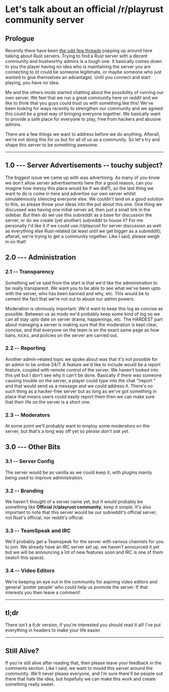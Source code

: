 # Let's talk about an official /r/playrust community server

## Prologue

Recently there have been [the odd few threads](http://www.reddit.com/r/playrust/comments/2jowh8/people_with_big_brains_needed_to_start_a_legion/) popping up around here talking about Rust servers. Trying to find a Rust server with a decent community and trustworthy admins is a tough one. It basically comes down to you the player having no idea who is maintaining the server you are connecting to (it could be someone legitimate, or maybe someone who just wanted to give themselves an advantage). Until you connect and start playing, you have no idea.

Me and the others mods started chatting about the possibility of running our own server. We feel that we run a great community here on reddit and we like to think that you guys could trust us with something like this! We've been looking for ways recently to strengthen our community and we agreed this could be a great way of bringing everyone together. We basically want to provide a safe place for everyone to play, free from hackers and abusive admins.

There are a few things we want to address before we do anything. Afterall, we're not doing this for us but for all of us as a community. So let's try and shape this server to be something awesome.

- - -

## 1.0 --- Server Advertisements -- touchy subject?

The biggest issue we came up with was advertising. As many of you know we don't allow server advertisements here (for a good reason, can you imagine how messy this place would be if we did?), so the last thing we want to do is come in here and advertise our own server whilst simulatenously silencing everyone else. We couldn't land on a good solution to this, so please throw your ideas into the pot about this one. One thing we discussed was having one initial server ad, then just a small link in the sidebar. But then do we use this subreddit as a base for discussion the server, or do we create (yet another) subreddit to house it? For me personally I'd like it if we could use /r/playrust for server discussion as well as everything else Rust-related (at least until we get bigger as a subreddit); afterall, we're trying to get a community together. Like I said, please weigh in on that!

## 2.0 --- Administration

### 2.1 -- Transparency

Something we've said from the start is that we'd like the administration to be really transparent. We want you to be able to see what we've been upto with the server, who has been banned and why, etc. This would be to cement the fact that we're not out to abuse our admin powers.

Moderation is obviously important. We'd want to keep this log as concise as possible. Between us as mods we'd probably keep some kind of log so we can all stay upto date on server drama, happenings, etc. The HARDEST part about managing a server is making sure that the moderation is kept clear, concise, and that everyone on the team is on the exact same page as how bans, kicks, and policies on the server are carried out.

### 2.2 -- Reporting

Another admin-related topic we spoke about was that it's not possible for an admin to be online 24/7. A feature we'd like to include would be a report feature, coupled with remote control of the server. We haven't looked into this yet but I don't see why it can't be done. Basically if there was someone causing trouble on the server, a player could type into the chat "!report <username> <reason>" and that would send us a message and we could address it. There's no such thing as a hacker-free server but as long as we've got something in place that means users could easily report them then we can make sure that their life on the server is a short one.

### 2.3 -- Moderators

At some point we'll probably want to employ some moderators on the server, but that's a long way off yet so *please don't ask yet*.

## 3.0 --- Other Bits

### 3.1 -- Server Config

The server would be as vanilla as we could keep it, with plugins mainly being used to improve administration.

### 3.2 -- Branding

We haven't thought of a server name yet, but it would probably be something like **Official /r/playrust community**, keep it simple. It's also important to note that this server would be our subreddit's official server, not Rust's official, nor reddit's official.

### 3.3 -- TeamSpeak and IRC

We'll probably get a Teamspeak for the server with various channels for you to join. We already have an IRC server set up, we haven't announced it yet but we will be announcing a lot of new features soon and IRC is one of them (watch this space).

### 3.4 -- Video Editors

We're keeping an eye out in the community for aspiring video editors and general 'poster people' who could help us promote the server. If that interests you then leave a comment!

- - -

## tl;dr

There isn't a tl;dr version, if you're interested you should read it all! I've put everything in headers to make your life easier.

- - -

## Still Alive?

If you're still alive after reading that, then please leave your feedback in the comments section. Like I said, we want to mould this server around the community. We'll never please everyone, and I'm sure there'll be people out there that hate the idea, but hopefully we can make this work and create something really sweet.
